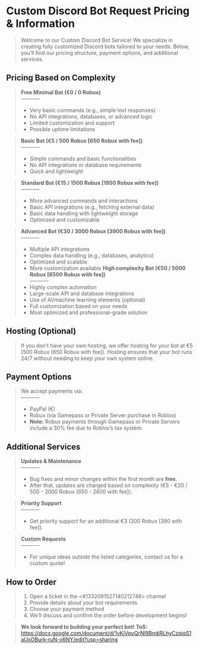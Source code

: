# Custom Discord Bot Request Pricing & Information

> Welcome to our Custom Discord Bot Service! We specialize in creating fully customized Discord bots tailored to your needs. Below, you’ll find our pricing structure, payment options, and additional services.

## Pricing Based on Complexity

> **Free Minimal Bot (€0 / 0 Robux)**  
> ─────  
> - Very basic commands (e.g., simple text responses)  
> - No API integrations, databases, or advanced logic  
> - Limited customization and support  
> - Possible uptime limitations

> **Basic Bot (€5 / 500 Robux [650 Robux with fee])**  
> ─────  
> - Simple commands and basic functionalities  
> - No API integrations or database requirements  
> - Quick and lightweight

> **Standard Bot (€15 / 1500 Robux [1950 Robux with fee])**  
> ─────  
> - More advanced commands and interactions  
> - Basic API integrations (e.g., fetching external data)  
> - Basic data handling with lightweight storage  
> - Optimized and customizable

> **Advanced Bot (€30 / 3000 Robux [3900 Robux with fee])**  
> ─────  
> - Multiple API integrations  
> - Complex data handling (e.g., databases, analytics)  
> - Optimized and scalable  
> - More customization available
>  **High complexity Bot (€50 / 5000 Robux [6500 Robux with fee])**  
> ─────  
>  - Highly complex automation  
>  - Large-scale API and database integrations  
>  - Use of AI/machine learning elements (optional)  
>  - Full customization based on your needs  
>  - Most optimized and professional-grade solution

## Hosting (Optional)

> If you don’t have your own hosting, we offer hosting for your bot at €5  (500 Robux [650 Robux with fee]). Hosting ensures that your bot runs 24/7 without needing to keep your own system online.

## Payment Options

> We accept payments via:  
> ─────  
> - PayPal (€)  
> - Robux (via Gamepass or Private Server purchase in Roblox)  
> - **Note:** Robux payments through Gamepass or Private Servers include a 30% fee due to Roblox’s tax system.

## Additional Services

> **Updates & Maintenance**  
> ─────  
> - Bug fixes and minor changes within the first month are **free**.  
> - After that, updates are charged based on complexity (€5 - €20 / 500 - 2000 Robux [650 - 2600 with fee]).

> **Priority Support**  
> ─────  
> - Get priority support for an additional €3 (300 Robux [390 with fee]).

> **Custom Requests**  
> ─────  
>  - For unique ideas outside the listed categories, contact us for a custom quote!

## How to Order

> 1. Open a ticket in the <#1332091527140212746>  channel  
> 2. Provide details about your bot requirements  
> 3. Choose your payment method  
> 4. We’ll discuss and confirm the order before development begins!

> **We look forward to building your perfect bot!**
> **ToS:**
> https://docs.google.com/document/d/1vKjVpvQrNl9BndiRLhyCzqiqS1aUxOBurk-ruN-o6NY/edit?usp=sharing

